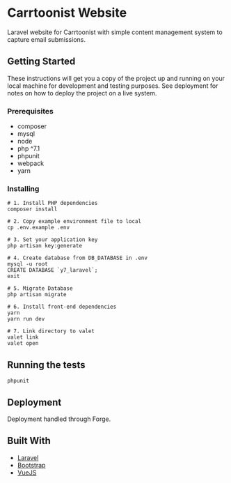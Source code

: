 # Carrtoonist Website

Laravel website for Carrtoonist with simple content management system to capture email submissions.


## Getting Started

These instructions will get you a copy of the project up and running on your local machine for development and testing purposes. See deployment for notes on how to deploy the project on a live system.


### Prerequisites

- composer
- mysql
- node
- php ^7.1
- phpunit
- webpack
- yarn


### Installing

```
# 1. Install PHP dependencies
composer install

# 2. Copy example environment file to local
cp .env.example .env

# 3. Set your application key
php artisan key:generate

# 4. Create database from DB_DATABASE in .env
mysql -u root
CREATE DATABASE `y7_laravel`;
exit

# 5. Migrate Database
php artisan migrate

# 6. Install front-end dependencies
yarn
yarn run dev

# 7. Link directory to valet
valet link
valet open
```


## Running the tests

```
phpunit
```


## Deployment

Deployment handled through Forge.


## Built With

- [Laravel](https://laravel.com/docs/5.5)
- [Bootstrap](https://getbootstrap.com/docs/4.0/getting-started/introduction/)
- [VueJS](https://vuejs.org/v2/guide/)
